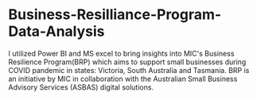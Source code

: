 # Business-Resilliance-Program-Data-Analysis
I utilized Power BI and MS excel to bring insights into MIC's Business Resilience Program(BRP) which aims to support small businesses during COVID pandemic in states: Victoria, South Australia and Tasmania. BRP is an initiative by MIC in collaboration with the Australian Small Business Advisory Services (ASBAS) digital solutions.
